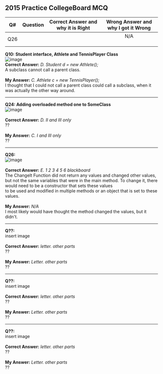 ## 2015 Practice CollegeBoard MCQ

| Q# | Question | Correct Answer and why it is Right | Wrong Answer and why I got it Wrong |
| :---: | :---: | :---: | :---: |
| Q26 | |  | N/A <br> <br>  |

**Q10: Student interface, Athlete and TennisPlayer Class**
<br> ![image](https://user-images.githubusercontent.com/89210459/164276898-8261a638-c593-4941-91f8-e3075ad07fb5.png) <br>
**Correct Answer:** *D. Student d = new Athlete();* <br> A subclass cannot call a parent class. <br> <br>
**My Answer:** *C. Athlete c = new TennisPlayer();* <br> I thought that I could not call a parent class could call a subclass, when it was actually the other way around.

---

**Q24: Adding overloaded method one to SomeClass**
<br> ![image](https://user-images.githubusercontent.com/89210459/164270210-7201c6d2-45e8-400c-8669-00daad1c94a5.png) <br> <br>
**Correct Answer:** *D. II and III only* <br> ?? <br> <br>
**My Answer:** *C. I and III only* <br> ??

---

**Q26:**
<br> ![image](https://user-images.githubusercontent.com/89210459/164271091-485b6025-ac3f-4f7e-bcde-43314a4fdfbb.png) <br> <br>
**Correct Answer:** *E. 1 2 3 4 5 6 blackboard* <br> The ChangeIt Function did not return any values and changed other values, but not the same variables that were in the main method. To change it, there would need to be a constructor that sets these values <br> to be used and modified in multiple methods or an object that is set to these values. <br> <br>
**My Answer:** *N/A* <br> I most likely would have thought the method changed the values, but it didn't.

---

**Q??:**
<br> insert image <br> <br>
**Correct Answer:** *letter. other parts* <br> ?? <br> <br>
**My Answer:** *Letter. other parts* <br> ??

---

**Q??:**
<br> insert image <br> <br>
**Correct Answer:** *letter. other parts* <br> ?? <br> <br>
**My Answer:** *Letter. other parts* <br> ??

---

**Q??:**
<br> insert image <br> <br>
**Correct Answer:** *letter. other parts* <br> ?? <br> <br>
**My Answer:** *Letter. other parts* <br> ??
